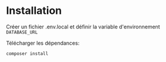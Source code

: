 # Installation

Créer un fichier .env.local 
et définir la variable d'environnement `DATABASE_URL`

Télécharger les dépendances:
```bash
composer install
```
